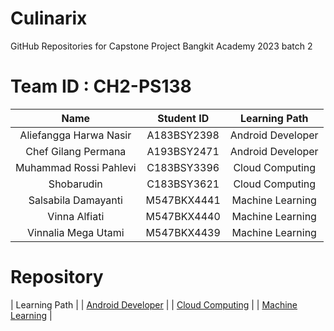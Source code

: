 # Culinarix
GitHub Repositories for Capstone Project Bangkit Academy 2023 batch 2

# Team ID : CH2-PS138
| Name | Student ID | Learning Path |
|:-----------:|:------------:|:------------:|
| Aliefangga Harwa Nasir | A183BSY2398 | Android Developer
| Chef Gilang Permana    | A193BSY2471 | Android Developer
| Muhammad Rossi Pahlevi | C183BSY3396 | Cloud Computing
| Shobarudin             | C183BSY3621 | Cloud Computing
| Salsabila Damayanti    | M547BKX4441 | Machine Learning
| Vinna Alfiati          | M547BKX4440 | Machine Learning
| Vinnalia Mega Utami    | M547BKX4439 | Machine Learning

# Repository
| Learning Path |
| [Android Developer]() | 
| [Cloud Computing]() |
| [Machine Learning]() |
